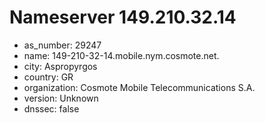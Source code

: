 # Nameserver 149.210.32.14

* as_number: 29247
* name: 149-210-32-14.mobile.nym.cosmote.net.
* city: Aspropyrgos
* country: GR
* organization: Cosmote Mobile Telecommunications S.A.
* version: Unknown
* dnssec: false

